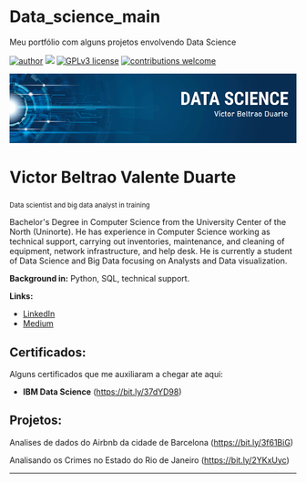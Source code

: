 # Data_science_main
Meu portfólio com alguns projetos envolvendo Data Science

[![author](https://img.shields.io/badge/author-carlosfab-red.svg)](https://www.linkedin.com/in/carlosfab) [![](https://img.shields.io/badge/python-3.7+-blue.svg)](https://www.python.org/downloads/release/python-365/) [![GPLv3 license](https://img.shields.io/badge/License-GPLv3-blue.svg)](http://perso.crans.org/besson/LICENSE.html) [![contributions welcome](https://img.shields.io/badge/contributions-welcome-brightgreen.svg?style=flat)](https://github.com/carlosfab/data_science/issues)

<p align="center">
  <img src="https://raw.githubusercontent.com/victorbeltrao12/Data_science_main/master/banner.png" >
</p>

# Victor Beltrao Valente Duarte
<sub>Data scientist and big data analyst in training</sub>

Bachelor's Degree in Computer Science from the University Center of the North (Uninorte). He has experience in Computer Science working as technical support, carrying out inventories, maintenance, and cleaning of equipment, network infrastructure, and help desk. He is currently a student of Data Science and Big Data focusing on Analysts and Data visualization. 

**Background in:** Python, SQL, technical support.

**Links:**
* [LinkedIn](https://www.linkedin.com/in/victorbeltrao/)
* [Medium](https://medium.com/@victorbeltraoduarte)

## Certificados:
Alguns certificados que me auxiliaram a chegar ate aqui:
* **IBM Data Science** (https://bit.ly/37dYD98)

## Projetos:
Analises de dados do Airbnb da cidade de Barcelona (https://bit.ly/3f61BiG)

Analisando os Crimes no Estado do Rio de Janeiro (https://bit.ly/2YKxUyc)

---
